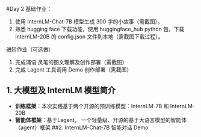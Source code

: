#Day 2
基础作业：
1. 使用 InternLM-Chat-7B 模型生成 300 字的小故事（需截图）。
2. 熟悉 hugging face 下载功能，使用 huggingface_hub python 包，下载 InternLM-20B 的 config.json 文件到本地（需截图下载过程）。

进阶作业（可选做）
1. 完成浦语·灵笔的图文理解及创作部署（需截图）
2. 完成 Lagent 工具调用 Demo 创作部署（需截图）

## 1. 大模型及 InternLM 模型简介
- **训练框架**：本次实践基于两个开源的预训练模型：InternLM-7B 和 InternLM-20B
- **智能体框架**：基于Lagent， 一个轻量级、开源的基于大语言模型的智能体（agent）框架
##2. InternLM-Chat-7B 智能对话 Demo